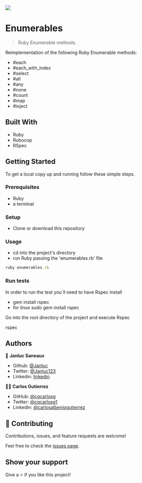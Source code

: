 ![](https://img.shields.io/badge/Microverse-blueviolet)

# Enumerables

> Ruby Enumerable methods.

Reimplementation of the following Ruby Enumerable methods:
- #each
- #each_with_index
- #select
- #all
- #any
- #none
- #count
- #map
- #inject

## Built With

- Ruby
- Rubocop
- RSpec

## Getting Started

To get a local copy up and running follow these simple steps.

### Prerequisites

- Ruby
- a terminal

### Setup

- Clone or download this repository

### Usage

- cd into the project's directory
- run Ruby passing the 'enumerables.rb' file
```ruby
ruby enumerables.rb
```

### Run tests

In order to run the test you´ll need to have Rspec install

- gem install rspec
- for linux sudo gem install rspec

Go into the root directory of the project and execute Rspec

rspec <the name of the file>


## Authors

👤 **Janluc Saneaux**

- Github: [@Janluc](https://github.com/Janluc)   
- Twitter: [@Janluc123](https://twitter.com/Janluc123)
- Linkedin: [linkedin](https://www.linkedin.com/in/janluc-saneaux-91707a1b4/) 

👨‍💻 **Carlos Gutierrez**

- GitHub: [@cgcarlosg](https://github.com/cgcarlosg)
- Twitter: [@cgcarlosg1](https://twitter.com/cgcarlosg1)
- LinkedIn: [@carlosalbeniogutierrez](https://linkedin.com/in/carlosalbeniogutierrez)

## 🤝 Contributing

Contributions, issues, and feature requests are welcome!

Feel free to check the [issues page](https://github.com/cgcarlosg/Enumerables/issues/).

## Show your support

Give a ⭐️ if you like this project!
